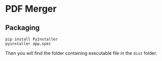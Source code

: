 # PDF Merger

## Packaging



```shell
pip install PyInstaller
pyinstaller app.spec
```
Then you will find the folder containing executable file in the `dist` folder.
